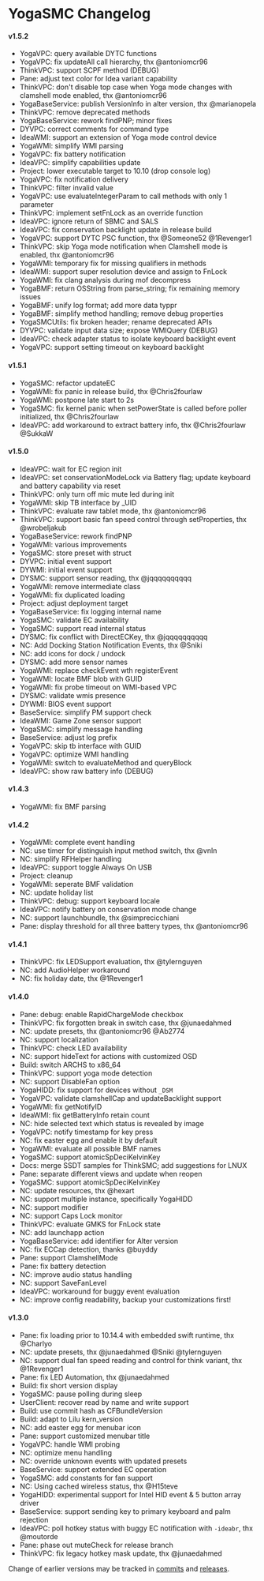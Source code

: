YogaSMC Changelog
============================
#### v1.5.2
- YogaVPC: query available DYTC functions
- YogaVPC: fix updateAll call hierarchy, thx @antoniomcr96
- ThinkVPC: support SCPF method (DEBUG)
- Pane: adjust text color for Idea variant capability
- ThinkVPC: don't disable top case when Yoga mode changes with clamshell mode enabled, thx @antoniomcr96
- YogaBaseService: publish VersionInfo in alter version, thx @marianopela
- ThinkVPC: remove deprecated methods
- YogaBaseService: rework findPNP; minor fixes
- DYVPC: correct comments for command type
- IdeaWMI: support an extension of Yoga mode control device
- YogaWMI: simplify WMI parsing
- YogaVPC: fix battery notification
- IdeaVPC: simplify capabilities update
- Project: lower executable target to 10.10 (drop console log)
- YogaVPC: fix notification delivery
- ThinkVPC: filter invalid value
- YogaVPC: use evaluateIntegerParam to call methods with only 1 parameter
- ThinkVPC: implement setFnLock as an override function
- IdeaVPC: ignore return of SBMC and SALS
- IdeaVPC: fix conservation backlight update in release build
- YogaVPC: support DYTC PSC function, thx @Someone52 @1Revenger1
- ThinkVPC: skip Yoga mode notification when Clamshell mode is enabled, thx @antoniomcr96
- YogaWMI: temporary fix for missing qualifiers in methods
- IdeaWMI: support super resolution device and assign to FnLock
- YogaWMI: fix clang analysis during mof decompress
- YogaBMF: return OSString from parse_string; fix remaining memory issues
- YogaBMF: unify log format; add more data typpr
- YogaBMF: simplify method handling; remove debug properties
- YogaSMCUtils: fix broken header; rename deprecated APIs
- DYVPC: validate input data size; expose WMIQuery (DEBUG)
- IdeaVPC: check adapter status to isolate keyboard backlight event
- YogaVPC: support setting timeout on keyboard backlight

#### v1.5.1
- YogaSMC: refactor updateEC
- YogaWMI: fix panic in release build, thx @Chris2fourlaw
- YogaWMI: postpone late start to 2s
- YogaSMC: fix kernel panic when setPowerState is called before poller initialized, thx @Chris2fourlaw
- IdeaVPC: add workaround to extract battery info, thx @Chris2fourlaw @SukkaW

#### v1.5.0
- IdeaVPC: wait for EC region init
- IdeaVPC: set conservationModeLock via Battery flag; update keyboard and battery capability via reset
- ThinkVPC: only turn off mic mute led during init
- YogaWMI: skip TB interface by _UID
- ThinkVPC: evaluate raw tablet mode, thx @antoniomcr96
- ThinkVPC: support basic fan speed control through setProperties, thx @wrobeljakub
- YogaBaseService: rework findPNP
- YogaWMI: various improvements
- YogaSMC: store preset with struct
- DYVPC: initial event support
- DYWMI: initial event support
- DYSMC: support sensor reading, thx @jqqqqqqqqqq
- YogaWMI: remove intermediate class
- YogaWMI: fix duplicated loading
- Project: adjust deployment target
- YogaBaseService: fix logging internal name
- YogaSMC: validate EC availability
- YogaSMC: support read internal status
- DYSMC: fix conflict with DirectECKey, thx @jqqqqqqqqqq
- NC: Add Docking Station Notification Events, thx @Sniki
- NC: add icons for dock / undock
- DYSMC: add more sensor names
- YogaWMI: replace checkEvent wth registerEvent
- YogaWMI: locate BMF blob with GUID
- YogaWMI: fix probe timeout on WMI-based VPC
- DYSMC: validate wmis presence
- DYWMI: BIOS event support
- BaseService: simplify PM support check
- IdeaWMI: Game Zone sensor support
- YogaSMC: simplify message handling
- BaseService: adjust log prefix
- YogaVPC: skip tb interface with GUID
- YogaVPC: optimize WMI handling
- YogaWMI: switch to evaluateMethod and queryBlock
- IdeaVPC: show raw battery info (DEBUG)

#### v1.4.3
- YogaWMI: fix BMF parsing

#### v1.4.2
- YogaWMI: complete event handling
- NC: use timer for distinguish input method switch, thx @vnln
- NC: simplify RFHelper handling
- IdeaVPC: support toggle Always On USB
- Project: cleanup
- YogaWMI: seperate BMF validation
- NC: update holiday list
- ThinkVPC: debug:  support keyboard locale
- IdeaVPC: notify battery on conservation mode change
- NC: support launchbundle, thx @simprecicchiani
- Pane: display threshold for all three battery types, thx @antoniomcr96

#### v1.4.1
- ThinkVPC: fix LEDSupport evaluation, thx @tylernguyen
- NC: add AudioHelper workaround
- NC: fix holiday date, thx @1Revenger1

#### v1.4.0
- Pane: debug: enable RapidChargeMode checkbox
- ThinkVPC: fix forgotten break in switch case, thx @junaedahmed
- NC: update presets, thx @antoniomcr96 @Ab2774
- NC: support localization
- ThinkVPC: check LED availability
- NC: support hideText for actions with customized OSD
- Build: switch ARCHS to x86_64
- ThinkVPC: support yoga mode detection
- NC: support DisableFan option
- YogaHIDD: fix support for devices without `_DSM`
- YogaVPC: validate clamshellCap and updateBacklight support
- YogaWMI: fix getNotifyID
- IdeaWMI: fix getBatteryInfo retain count
- NC: hide selected text which status is revealed by image
- YogaVPC: notify timestamp for key press
- NC: fix easter egg and enable it by default
- YogaWMI: evaluate all possible BMF names
- YogaSMC: support atomicSpDeciKelvinKey
- Docs: merge SSDT samples for ThinkSMC; add suggestions for LNUX
- Pane: separate different views and update when reopen
- YogaSMC: support atomicSpDeciKelvinKey
- NC: update resources, thx @hexart
- NC: support multiple instance, specifically YogaHIDD
- NC: support modifier
- NC: support Caps Lock monitor
- ThinkVPC: evaluate GMKS for FnLock state
- NC: add launchapp action
- YogaBaseService: add identifier for Alter version
- NC: fix ECCap detection, thanks @buyddy
- Pane: support ClamshellMode
- Pane: fix battery detection
- NC: improve audio status handling
- NC: support SaveFanLevel
- IdeaVPC: workaround for buggy event evaluation
- NC: improve config readability, backup your customizations first! 

#### v1.3.0
- Pane: fix loading prior to 10.14.4 with embedded swift runtime, thx @Charlyo
- NC: update presets, thx @junaedahmed @Sniki @tylernguyen
- NC: support dual fan speed reading and control for think variant, thx @1Revenger1
- Pane: fix LED Automation, thx @junaedahmed
- Build: fix short version display
- YogaSMC: pause polling during sleep
- UserClient: recover read by name and write support
- Build: use commit hash as CFBundleVersion
- Build: adapt to Lilu kern_version
- NC: add easter egg for menubar icon
- Pane: support customized menubar title
- YogaVPC: handle WMI probing
- NC: optimize menu handling
- NC: override unknown events with updated presets
- BaseService: support extended EC operation
- YogaSMC: add constants for fan support
- NC: Using cached wireless status, thx @H15teve
- YogaHIDD: experimental support for Intel HID event & 5 button array driver 
- BaseService: support sending key to primary keyboard and palm rejection
- IdeaVPC: poll hotkey status with buggy EC notification with `-ideabr`, thx @moutorde
- Pane: phase out muteCheck for release branch
- ThinkVPC: fix legacy hotkey mask update, thx @junaedahmed

Change of earlier versions may be tracked in [commits](https://github.com/zhen-zen/YogaSMC/commits/master) and [releases](https://github.com/zhen-zen/YogaSMC/releases).

